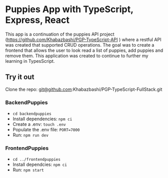 # Puppies App with TypeScript, Express, React

This app is a continuation of the puppies API project (https://github.com/Khabazbashi/PGP-TypeScript-API ) where a restful API was created that supported CRUD operations. The goal was to create a frontend that allows the user to look read a list of puppies, add puppies and remove them. This application was created to continue to further my learning in TypesScript. 

## Try it out
Clone the repo: git@github.com:Khabazbashi/PGP-TypeScript-FullStack.git

### BackendPuppies
- `cd backendpuppies`
- Install dependencies: `npm ci`
- Create a .env: `touch .env`
- Populate the .env file: `PORT=7000`
- Run: `npm run dev`

### FrontendPuppies
- `cd ../frontendpuppies`
- Install dependcies: `npm ci` 
- Run: `npm start`
